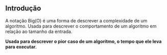 ## Introdução
A notação Big(O) é uma forma de descrever a complexidade de um algoritmo. Usada para descrever o comportamento de um algoritmo em relação ao tamanho da entrada.

**Usada para descrever o pior caso de um algoritmo, o tempo que ele leva para executar.**